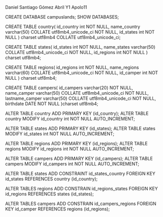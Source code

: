 
Daniel Santiago Gómez Abril Y1 Apolo11

<!-- CREACION DE TABLAS -->

CREATE DATABASE campuslands;
SHOW DATABASES;

CREATE TABLE country(
id_country int NOT NULL,
name_country varchar(50) COLLATE utf8mb4_unicode_ci NOT NULL,
id_states int NOT NULL
) charset utf8mb4 COLLATE utf8mb4_unicode_ci;

CREATE TABLE states(
id_states int NOT NULL,
name_states varchar(50) COLLATE utf8mb4_unicode_ci NOT NULL,
id_regions int NOT NULL
) charset utf8mb4;

CREATE TABLE regions(
id_regions int NOT NULL,
name_regions varchar(60) COLLATE utf8mb4_unicode_ci NOT NULL,
id_camper int NOT NULL 
) charset utf8mb4;

CREATE TABLE campers(
id_campers varchar(20) NOT NULL,
name_camper varchar(50) COLLATE utf8mb4_unicode_ci NOT NULL,
lastname_camper varchar(50) COLLATE utf8mb4_unicode_ci NOT NULL,
birthdate DATE NOT NULL
)charset utf8mb4;

<!-- MODIFICACION DE TABLAS -->

ALTER TABLE country
ADD PRIMARY KEY (id_country);
ALTER TABLE country
MODIFY id_country int NOT NULL AUTO_INCREMENT;

ALTER TABLE states
ADD PRIMARY KEY (id_states);
ALTER TABLE states
MODIFY id_states int NOT NULL AUTO_INCREMENT;

ALTER TABLE regions
ADD PRIMARY KEY (id_regions);
ALTER TABLE regions
MODIFY id_regions int NOT NULL AUTO_INCREMENT;

ALTER TABLE campers
ADD PRIMARY KEY (id_campers);
ALTER TABLE campers
MODIFY id_campers int NOT NULL AUTO_INCREMENT;

ALTER TABLE states
ADD CONSTRAINT id_states_country FOREIGN KEY id_states REFERENCES country (id_country);

ALTER TABLES regions
ADD CONSTRAIN id_regions_states FOREIGN KEY id_regions REFERENCES states (id_states);

ALTER TABLES campers
ADD CONSTRAIN id_campers_regions FOREIGN KEY id_camper REFERENCES regions (id_regions);